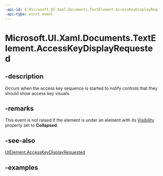 ```yaml
---
-api-id: E:Microsoft.UI.Xaml.Documents.TextElement.AccessKeyDisplayRequested
-api-type: winrt event
---
```


<!-- Event syntax.
public event TypedEventHandler AccessKeyDisplayRequested<TextElement, AccessKeyDisplayRequestedEventArgs>
-->

# Microsoft.UI.Xaml.Documents.TextElement.AccessKeyDisplayRequested

## -description
Occurs when the access key sequence is started to notify controls that they should show access key visuals.

## -remarks
This event is not raised if the element is under an element with its [Visibility](uielement_visibility.md) property set to **Collapsed**.

## -see-also
[UIElement.AccessKeyDisplayRequested](./../windows.ui.xaml/uielement_accesskeydisplayrequested.md)

## -examples

